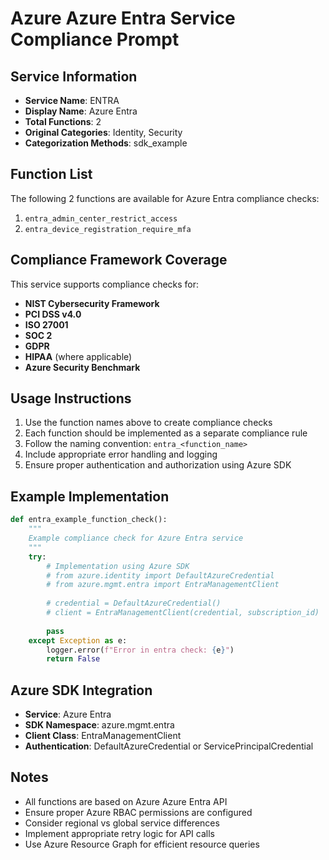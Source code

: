 # Azure Azure Entra Service Compliance Prompt

## Service Information
- **Service Name**: ENTRA
- **Display Name**: Azure Entra
- **Total Functions**: 2
- **Original Categories**: Identity, Security
- **Categorization Methods**: sdk_example

## Function List
The following 2 functions are available for Azure Entra compliance checks:

1. `entra_admin_center_restrict_access`
2. `entra_device_registration_require_mfa`


## Compliance Framework Coverage
This service supports compliance checks for:
- **NIST Cybersecurity Framework**
- **PCI DSS v4.0**
- **ISO 27001**
- **SOC 2**
- **GDPR**
- **HIPAA** (where applicable)
- **Azure Security Benchmark**

## Usage Instructions
1. Use the function names above to create compliance checks
2. Each function should be implemented as a separate compliance rule
3. Follow the naming convention: `entra_<function_name>`
4. Include appropriate error handling and logging
5. Ensure proper authentication and authorization using Azure SDK

## Example Implementation
```python
def entra_example_function_check():
    """
    Example compliance check for Azure Entra service
    """
    try:
        # Implementation using Azure SDK
        # from azure.identity import DefaultAzureCredential
        # from azure.mgmt.entra import EntraManagementClient
        
        # credential = DefaultAzureCredential()
        # client = EntraManagementClient(credential, subscription_id)
        
        pass
    except Exception as e:
        logger.error(f"Error in entra check: {e}")
        return False
```

## Azure SDK Integration
- **Service**: Azure Entra
- **SDK Namespace**: azure.mgmt.entra
- **Client Class**: EntraManagementClient
- **Authentication**: DefaultAzureCredential or ServicePrincipalCredential

## Notes
- All functions are based on Azure Azure Entra API
- Ensure proper Azure RBAC permissions are configured
- Consider regional vs global service differences
- Implement appropriate retry logic for API calls
- Use Azure Resource Graph for efficient resource queries
